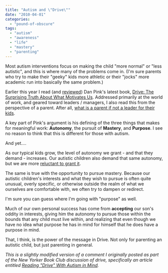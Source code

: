 ```yaml
---
title: "Autism and \"Drive\""
date: "2010-04-01"
categories: 
  - "pound-of-obscure"
tags: 
  - "autism"
  - "awareness"
  - "life"
  - "mastery"
  - "parenting"
---
```


Most autism interventions focus on making the child "more normal" or "less autistic", and this is where many of the problems come in. (I'm sure parents who try to make their "geeky" kids more athletic or their "jocks" more academic run into basically the same problem.)

Earlier this year I read (and [reviewed](http://blog.gbrettmiller.com/my-full-review-of-dan-pinks-drive/)) Dan Pink's latest book, [Drive: The Surprising Truth About What Motivates Us](http://www.amazon.com/gp/product/1594488843?ie=UTF8&tag=gbrettmiller-20&link_code=as3&camp=211189&creative=373489&creativeASIN=1594488843). Addressed primarily at the world of work, and geared toward leaders / managers, I also read this from the perspective of a parent. After all, [what is a parent if not a leader for their kids](http://blog.gbrettmiller.com/parents-should-be-leaders-not-managers/).

A key part of Pink's argument is his defining of the three things that makes for meaningful work: **Autonomy**, the pursuit of **Mastery**, and **Purpose**. I see no reason to think that this is different for those with autism.

And yet....

As our typical kids grow, the level of autonomy we grant - and that they demand - increases. Our autistic children also demand that same autonomy, but we are more [reluctant to grant it](http://blog.gbrettmiller.com/learning-from-failure-is-overrated/).

The same is true with the opportunity to pursue mastery. Because our autistic children's interests and what they wish to pursue is often quite unusual, overly specific, or otherwise outside the realm of what we ourselves are comfortable with, we often try to dampen or redirect.

I'm sure you can guess where I'm going with "purpose" as well.

Much of our own personal success has come from **accepting** our son's oddity in interests, giving him the autonomy to pursue those within the bounds that any child must live within, and realizing that even though we have no idea what purpose he has in mind for himself that he does have a purpose in mind.

That, I think, is the power of the message in Drive. Not only for parenting an autistic child, but just parenting in general.

_This is a slightly modified version of a comment I originally posted as part of the New Yorker Book Club discussion of drive, specifically an article entitled_ [_Reading "Drive" With Autism in Mind_](http://www.newyorker.com/online/blogs/bookclub/2010/03/reading-drive-with-autism-in-mind-1.html)_._
